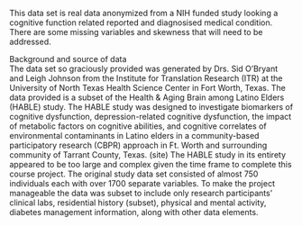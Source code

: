 This data set is real data anonymized from a NIH funded study looking a cognitive function related reported and diagnosised medical condition.  There are some missing variables and skewness that will need to be addressed.   

Background and source of data  
The data set so graciously provided was generated by Drs. Sid O’Bryant and Leigh Johnson from the Institute for Translation Research (ITR) at the University of North Texas Health Science Center in Fort Worth, Texas. The data provided is a subset of the Health & Aging Brain among Latino Elders (HABLE) study.   The HABLE study was designed to investigate biomarkers of cognitive dysfunction, depression-related cognitive dysfunction, the impact of metabolic factors on cognitive abilities, and cognitive correlates of environmental contaminants in Latino elders in a community-based participatory research (CBPR) approach in Ft. Worth and surrounding community of Tarrant County, Texas. (site) 
The HABLE study in its entirety appeared to be too large and complex given the time frame to complete this course project.   The original study data set consisted of almost 750 individuals each with over 1700 separate variables. To make the project manageable the data was subset to include only research participants’ clinical labs, residential history (subset), physical and mental activity, diabetes management information, along with other data elements. 

